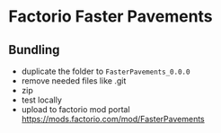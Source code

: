 # Factorio Faster Pavements

## Bundling
- duplicate the folder to `FasterPavements_0.0.0`
- remove needed files like .git
- zip
- test locally
- upload to factorio mod portal https://mods.factorio.com/mod/FasterPavements
